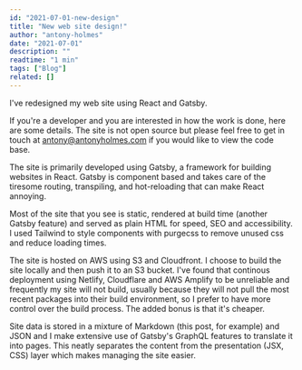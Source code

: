 ```yaml
---
id: "2021-07-01-new-design"
title: "New web site design!"
author: "antony-holmes"
date: "2021-07-01"
description: ""
readtime: "1 min"
tags: ["Blog"]
related: []
---
```


I've redesigned my web site using React and Gatsby.

If you're a developer and you are interested in how the work is done, here are some details. The site is not open source but please feel free to get in touch at antony@antonyholmes.com if you would like to view the code base.

The site is primarily developed using Gatsby, a framework for building websites in React. Gatsby is component based and takes care of the tiresome routing, transpiling, and hot-reloading that can make React annoying.

Most of the site that you see is static, rendered at build time (another Gatsby feature) and served as plain HTML for speed, SEO and accessibility. I used Tailwind to style components with purgecss to remove unused css and reduce loading times.

The site is hosted on AWS using S3 and Cloudfront. I choose to build the site locally and then push it to an S3 bucket. I've found that continous deployment using Netlify, Cloudflare and AWS Amplify to be unreliable and frequently my site will not build, usually because they will not pull the most recent packages into their build environment, so I prefer to have more control over the build process. The added bonus is that it's cheaper.

Site data is stored in a mixture of Markdown (this post, for example) and JSON and I make extensive use of Gatsby's GraphQL features to translate it into pages. This neatly separates the content from the presentation (JSX, CSS) layer which makes managing the site easier.
